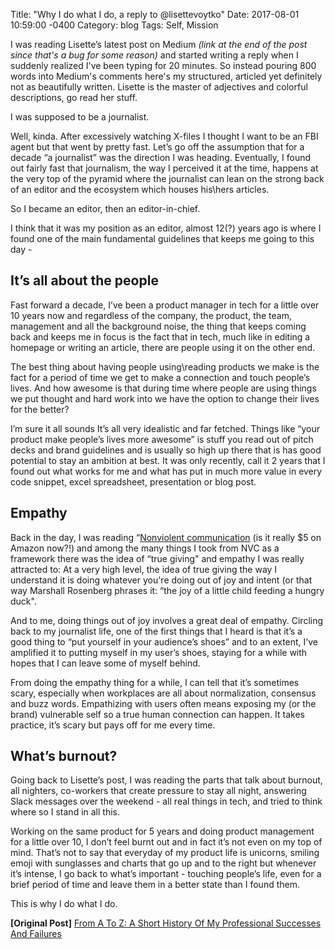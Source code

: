 Title:  "Why I do what I do, a reply to @lisettevoytko"
Date:   2017-08-01 10:59:00 -0400
Category: blog
Tags: Self, Mission

I was reading Lisette’s latest post on Medium _(link at the end of the post since that's a bug for some reason)_ and started writing a reply when I suddenly realized I've been typing for 20 minutes. So instead pouring 800 words into Medium's comments here's my structured, articled yet definitely not as beautifully written. Lisette is the master of adjectives and colorful descriptions, go read her stuff.

I was supposed to be a journalist.

Well, kinda. After excessively watching X-files I thought I want to be an FBI agent but that went by pretty fast. Let’s go off the assumption that for a decade “a journalist” was the direction I was heading. Eventually, I found out fairly fast that journalism, the way I perceived it at the time, happens at the very top of the pyramid where the journalist can lean on the strong back of an editor and the ecosystem which houses his\hers articles.

So I became an editor, then an editor-in-chief.

I think that it was my position as an editor, almost 12(?) years ago is where I found one of the main fundamental guidelines that keeps me going to this day -

## It’s all about the people
Fast forward a decade, I’ve been a product manager in tech for a little over 10 years now and regardless of the company, the product,  the team, management and all the background noise, the thing that keeps coming back and keeps me in focus is the fact that in tech, much like in editing a homepage or writing an article, there are people using it on the other end.

The best thing about having people using\reading products we make is the fact for a period of time we get to make a connection and touch people’s lives. And how awesome is that during time where people are using things we put thought and hard work into we have the option to change their lives for the better?

I’m sure it all sounds It’s all very idealistic and far fetched. Things like “your product make people’s lives more awesome” is stuff you read out of pitch decks and brand guidelines and is usually so high up there that is has good potential to stay an ambition at best. It was only recently, call it 2 years that I found out what works for me and what has put in much more value in every code snippet, excel spreadsheet, presentation or blog post.

## Empathy
Back in the day, I was reading “[Nonviolent communication](https://www.amazon.com/Nonviolent-Communication-Language-Marshall-Rosenberg/dp/1892005034/ref=asap_bc?ie=UTF8) (is it really $5 on Amazon now?!) and among the many things I took from NVC as a framework there was the idea of “true giving" and empathy I was really attracted to: At a very high level, the idea of true giving the way I understand it is doing whatever you're doing out of joy and intent (or that way Marshall Rosenberg phrases it: “the joy of a little child feeding a hungry duck".

And to me, doing things out of joy involves a great deal of empathy. Circling back to my journalist life, one of the first things that I heard is that it’s a good thing to “put yourself in your audience’s shoes” and to an extent, I’ve amplified it to putting myself in my user’s shoes, staying for a while with hopes that I can leave some of myself behind.

From doing the empathy thing for a while, I can tell that it’s sometimes scary, especially when workplaces are all about normalization, consensus and buzz words. Empathizing with users often means exposing my (or the brand) vulnerable self so a true human connection can happen. It takes practice, it’s scary but pays off for me every time.

## What’s burnout?
Going back to Lisette’s post, I was reading the parts that talk about burnout, all nighters, co-workers that create pressure to stay all night, answering Slack messages over the weekend - all real things in tech, and tried to think where so I stand in all this.

Working on the same product for 5 years and doing product management for a little over 10, I don’t feel burnt out and in fact it’s not even on my top of mind. That’s not to say that everyday of my product life is unicorns, smiling emoji with sunglasses and charts that go up and to the right but whenever it’s intense, I go back to what’s important - touching people’s life, even for a brief period of time and leave them in a better state than I found them.

This is why I do what I do.

**[Original Post]** [From A To Z: A Short History Of My Professional Successes And Failures](https://medium.com/@lisettevoytko/from-a-to-z-a-short-history-of-my-professional-successes-and-failures-b57ee6341feb)
